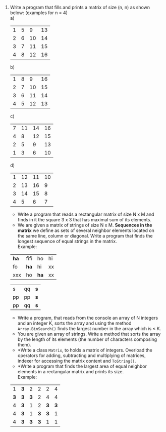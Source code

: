 1.	Write a program that fills and prints a matrix of size (n, n) as shown below: (examples for n = 4)  
a)<table>
    <tr>
        <td>1</td>
        <td>5</td>
        <td>9</td>
        <td>13</td>
    </tr>
    <tr>
        <td>2</td>
        <td>6</td>
        <td>10</td>
        <td>14</td>
    </tr>
    <tr>
        <td>3</td>
        <td>7</td>
        <td>11</td>
        <td>15</td>
    </tr>
    <tr>
        <td>4</td>
        <td>8</td>
        <td>12</td>
        <td>16</td>
    </tr>
</table>
b)<table>
    <tr>
        <td>1</td>
        <td>8</td>
        <td>9</td>
        <td>16</td>
    </tr>
    <tr>
        <td>2</td>
        <td>7</td>
        <td>10</td>
        <td>15</td>
    </tr>
    <tr>
        <td>3</td>
        <td>6</td>
        <td>11</td>
        <td>14</td>
    </tr>
    <tr>
        <td>4</td>
        <td>5</td>
        <td>12</td>
        <td>13</td>
    </tr>
</table>
c)<table>
    <tr>
        <td>7</td>
        <td>11</td>
        <td>14</td>
        <td>16</td>
    </tr>
    <tr>
        <td>4</td>
        <td>8</td>
        <td>12</td>
        <td>15</td>
    </tr>
    <tr>
        <td>2</td>
        <td>5</td>
        <td>9</td>
        <td>13</td>
    </tr>
    <tr>
        <td>1</td>
        <td>3</td>
        <td>6</td>
        <td>10</td>
    </tr>
</table>
d)<table>
    <tr>
        <td>1</td>
        <td>12</td>
        <td>11</td>
        <td>10</td>
    </tr>
    <tr>
        <td>2</td>
        <td>13</td>
        <td>16</td>
        <td>9</td>
    </tr>
    <tr>
        <td>3</td>
        <td>14</td>
        <td>15</td>
        <td>8</td>
    </tr>
    <tr>
        <td>4</td>
        <td>5</td>
        <td>6</td>
        <td>7</td>
    </tr>
</table>


*	Write a program that reads a rectangular matrix of size N x M and finds in it the square 3 x 3 that has maximal sum of its elements.
*	We are given a matrix of strings of size N x M. **Sequences in the matrix** we define as sets of several neighbor elements located on the same line, column or diagonal. Write a program that finds the longest sequence of equal strings in the matrix.  
Example:
<table>
    <tr>
        <td><strong>ha</strong></td>
        <td>fifi</td>
        <td>ho</td>
	<td>hi</td>
    </tr>
    <tr>
        <td>fo</td>
        <td><strong>ha</strong></td>
        <td>hi</td>
	<td>xx</td>
    </tr>
    <tr>
        <td>xxx</td>
        <td>ho</td>
        <td><strong>ha</strong></td>
	<td>xx</td>
    </tr>
</table>
<table>
    <tr>
        <td>s</td>
        <td>qq</td>
        <td><strong>s</strong></td>
    </tr>
    <tr>
        <td>pp</td>
        <td>pp</td>
        <td><strong>s</strong></td>
    </tr>
    <tr>
        <td>pp</td>
        <td>qq</td>
        <td><strong>s</strong></td>
    </tr>
</table>

*	Write a program, that reads from the console an array of N integers and an integer K, sorts the array and using the method `Array.BinSearch()` finds the largest number in the array which is ≤ K. 
*	You are given an array of strings. Write a method that sorts the array by the length of its elements (the number of characters composing them).
*	*Write a class `Matrix`, to holds a matrix of integers. Overload the operators for adding, subtracting and multiplying of matrices, indexer for accessing the matrix content and `ToString()`.
*	*Write a program that finds the largest area of equal neighbor elements in a rectangular matrix and prints its size.  
Example:
<table>
    <tr>
        <td>1</td>
        <td><strong>3</strong></td>
        <td>2</td>
        <td>2</td>
		<td>2</td>
        <td>4</td>
    </tr>
    <tr>
        <td><strong>3</strong></td>
        <td><strong>3</strong></td>
        <td><strong>3</strong></td>
        <td>2</td>
		<td>4</td>
        <td>4</td>
    </tr>
    <tr>
        <td>4</td>
        <td><strong>3</strong></td>
        <td>1</td>
        <td>2</td>
	<td><strong>3</strong></td>
        <td><strong>3</strong></td>
    </tr>
    <tr>
        <td>4</td>
        <td><strong>3</strong></td>
        <td>1</td>
        <td><strong>3</strong></td>
	<td><strong>3</strong></td>
        <td>1</td>
    </tr>
    <tr>
        <td>4</td>
        <td><strong>3</strong></td>
        <td><strong>3</strong></td>
        <td><strong>3</strong></td>
	<td>1</td>
        <td>1</td>
    </tr>
</table>

	
